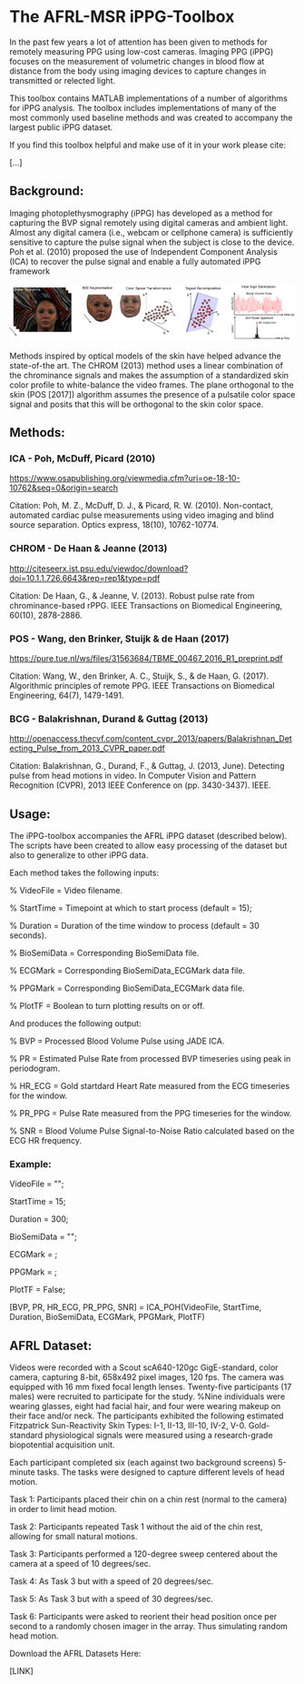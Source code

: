 # The AFRL-MSR iPPG-Toolbox
In the past few years a lot of attention has been given to methods for remotely measuring PPG using low-cost cameras.  Imaging PPG (iPPG) focuses on the measurement of volumetric changes in blood flow at distance from the body using imaging devices to capture changes in transmitted or relected light. 

This toolbox contains MATLAB implementations of a number of algorithms for iPPG analysis.  The toolbox includes implementations of many of the most commonly used baseline methods and was created to accompany the largest public iPPG dataset.

If you find this toolbox helpful and make use of it in your work please cite:

[...]

## Background: ## 

Imaging photoplethysmography (iPPG) has developed as a method for capturing the BVP signal remotely using digital cameras and ambient light. Almost any digital camera (i.e., webcam or cellphone camera) is sufficiently sensitive to capture the pulse signal when the subject is close to the device.  Poh et al. (2010) proposed the use of Independent Component Analysis (ICA) to recover the pulse signal and enable a fully automated iPPG framework

![Alt text](imgs/Imaging_PPG.png?raw=true "Imaging PPG pipeline.")

Methods inspired by optical models of the skin have helped advance the state-of-the art. The CHROM (2013) method uses a linear combination of the chrominance signals and makes the assumption of a standardized skin color profile to white-balance the video frames. 
The plane orthogonal to the skin (POS [2017]) algorithm assumes the presence of a pulsatile color space signal and posits that this will be orthogonal to the skin color space.

## Methods: ## 

### ICA - Poh, McDuff, Picard (2010) ###

https://www.osapublishing.org/viewmedia.cfm?uri=oe-18-10-10762&seq=0&origin=search

Citation: Poh, M. Z., McDuff, D. J., & Picard, R. W. (2010). Non-contact, automated cardiac pulse measurements using video imaging and blind source separation. Optics express, 18(10), 10762-10774.

### CHROM - De Haan & Jeanne (2013) ###

http://citeseerx.ist.psu.edu/viewdoc/download?doi=10.1.1.726.6643&rep=rep1&type=pdf


Citation: De Haan, G., & Jeanne, V. (2013). Robust pulse rate from chrominance-based rPPG. IEEE Transactions on Biomedical Engineering, 60(10), 2878-2886.

### POS - Wang, den Brinker, Stuijk & de Haan (2017) ###

https://pure.tue.nl/ws/files/31563684/TBME_00467_2016_R1_preprint.pdf

Citation: Wang, W., den Brinker, A. C., Stuijk, S., & de Haan, G. (2017). Algorithmic principles of remote PPG. IEEE Transactions on Biomedical Engineering, 64(7), 1479-1491.

### BCG - Balakrishnan, Durand & Guttag (2013) ###

http://openaccess.thecvf.com/content_cvpr_2013/papers/Balakrishnan_Detecting_Pulse_from_2013_CVPR_paper.pdf

Citation: Balakrishnan, G., Durand, F., & Guttag, J. (2013, June). Detecting pulse from head motions in video. In Computer Vision and Pattern Recognition (CVPR), 2013 IEEE Conference on (pp. 3430-3437). IEEE.


## Usage: ##

The iPPG-toolbox accompanies the AFRL iPPG dataset (described below).  The scripts have been created to allow easy processing of the dataset but also to generalize to other iPPG data.

Each method takes the following inputs:

%       VideoFile               = Video filename.

%       StartTime               = Timepoint at which to start process (default = 15);

%       Duration                = Duration of the time window to process (default = 30 seconds).

%       BioSemiData             = Corresponding BioSemiData file.

%       ECGMark                 = Corresponding BioSemiData_ECGMark data file.

%       PPGMark                 = Corresponding BioSemiData_ECGMark data file.

%       PlotTF                  = Boolean to turn plotting results on or off.


And produces the following output:

%       BVP                     = Processed Blood Volume Pulse using JADE ICA.

%       PR                      = Estimated Pulse Rate from processed BVP timeseries using peak in periodogram.

%       HR_ECG                  = Gold startdard Heart Rate measured from the ECG timeseries for the window.

%       PR_PPG                  = Pulse Rate measured from the PPG timeseries for the window.

%       SNR                     = Blood Volume Pulse Signal-to-Noise Ratio calculated based on the ECG HR frequency.


### Example: ###

VideoFile = "";

StartTime = 15;

Duration = 300;

BioSemiData = "";

ECGMark = ;

PPGMark = ;

PlotTF = False;

[BVP, PR, HR_ECG, PR_PPG, SNR] = ICA_POH(VideoFile, StartTime, Duration, BioSemiData, ECGMark, PPGMark, PlotTF)

## AFRL Dataset: ##

Videos were recorded with a Scout scA640-120gc GigE-standard, color camera, capturing 8-bit, 658x492 pixel images, 120 fps. The camera was equipped with 16 mm fixed focal length lenses. Twenty-five participants (17 males) were recruited to participate for the study.
%Nine individuals were wearing glasses, eight had facial hair, and four were wearing makeup on their face and/or neck.  The participants exhibited the following estimated Fitzpatrick Sun-Reactivity Skin Types: I-1, II-13, III-10, IV-2, V-0.
Gold-standard physiological signals were measured using a research-grade biopotential acquisition unit.

Each participant completed six (each against two background screens) 5-minute tasks.  The tasks were designed to capture different levels of head motion. 

Task 1: Participants placed their chin on a chin rest (normal to the camera) in order to limit head motion.

Task 2: Participants repeated Task 1 without the aid of the chin rest, allowing for small natural motions.

Task 3: Participants performed a 120-degree sweep centered about the camera at a speed of 10 degrees/sec.

Task 4: As Task 3 but with a speed of 20 degrees/sec.

Task 5: As Task 3 but with a speed of 30 degrees/sec.

Task 6: Participants were asked to reorient their head position once per second to a randomly chosen imager in the array. Thus simulating random head motion.

Download the AFRL Datasets Here:

[LINK]
